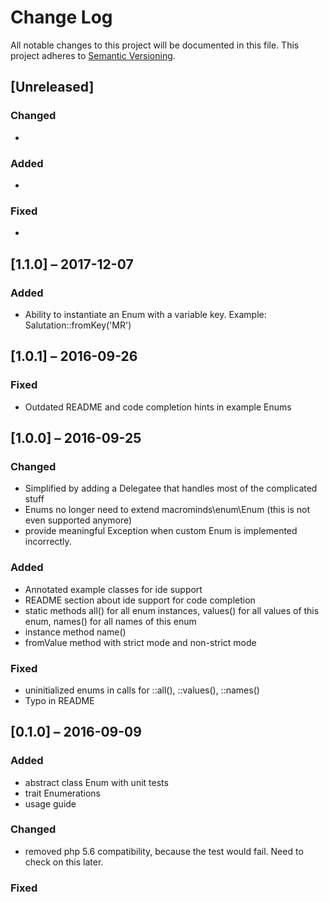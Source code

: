 # Change Log

All notable changes to this project will be documented in this file.
This project adheres to [Semantic Versioning](http://semver.org/).

## [Unreleased]
### Changed
-

### Added 
- 

### Fixed
- 

## [1.1.0] – 2017-12-07
### Added 
- Ability to instantiate an Enum with a variable key. Example: Salutation::fromKey('MR')

## [1.0.1] – 2016-09-26
### Fixed
- Outdated README and code completion hints in example Enums

## [1.0.0] – 2016-09-25
### Changed
- Simplified by adding a Delegatee that handles most of the complicated stuff
- Enums no longer need to extend macrominds\enum\Enum (this is not even supported anymore)
- provide meaningful Exception when custom Enum is implemented incorrectly.

### Added
- Annotated example classes for ide support
- README section about ide support for code completion
- static methods all() for all enum instances, values() for all values of this enum, names() for all names of this enum
- instance method name()
- fromValue method with strict mode and non-strict mode

### Fixed
- uninitialized enums in calls for ::all(), ::values(), ::names()
- Typo in README

## [0.1.0] – 2016-09-09
### Added
- abstract class Enum with unit tests
- trait Enumerations
- usage guide

### Changed
- removed php 5.6 compatibility, because the test would fail. Need to check on this later.

### Fixed

